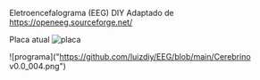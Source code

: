 Eletroencefalograma (EEG) DIY
Adaptado de https://openeeg.sourceforge.net/

Placa atual
![placa](https://github.com/luizdiy/EEG/blob/main/openEEG.png)

![programa]("https://github.com/luizdiy/EEG/blob/main/Cerebrino v0.0_004.png")
